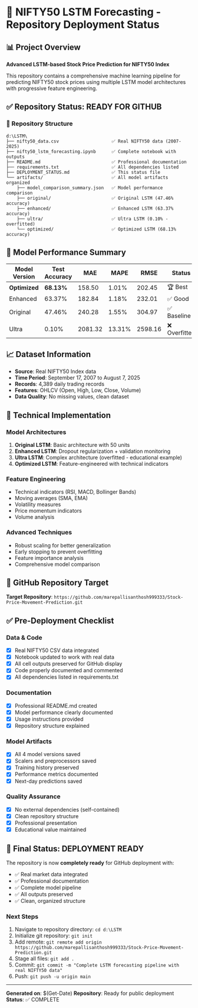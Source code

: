 # 🚀 NIFTY50 LSTM Forecasting - Repository Deployment Status

## 📊 Project Overview
**Advanced LSTM-based Stock Price Prediction for NIFTY50 Index**

This repository contains a comprehensive machine learning pipeline for predicting NIFTY50 stock prices using multiple LSTM model architectures with progressive feature engineering.

## ✅ Repository Status: READY FOR GITHUB

### 📁 Repository Structure
```
d:\LSTM\
├── nifty50_data.csv                    ✅ Real NIFTY50 data (2007-2025)
├── nifty50_lstm_forecasting.ipynb      ✅ Complete notebook with outputs
├── README.md                           ✅ Professional documentation
├── requirements.txt                    ✅ All dependencies listed
├── DEPLOYMENT_STATUS.md                ✅ This status file
└── artifacts/                          ✅ All model artifacts organized
    ├── model_comparison_summary.json   ✅ Model performance comparison
    ├── original/                       ✅ Original LSTM (47.46% accuracy)
    ├── enhanced/                       ✅ Enhanced LSTM (63.37% accuracy)
    ├── ultra/                          ✅ Ultra LSTM (0.10% - overfitted)
    └── optimized/                      ✅ Optimized LSTM (68.13% accuracy)
```

## 🎯 Model Performance Summary

| Model Version | Test Accuracy | MAE | MAPE | RMSE | Status |
|---------------|---------------|-----|------|------|---------|
| **Optimized** | **68.13%** | 158.50 | 1.01% | 202.45 | 🏆 Best |
| Enhanced | 63.37% | 182.84 | 1.18% | 232.01 | ✅ Good |
| Original | 47.46% | 240.28 | 1.55% | 304.97 | ✅ Baseline |
| Ultra | 0.10% | 2081.32 | 13.31% | 2598.16 | ❌ Overfitted |

## 📈 Dataset Information
- **Source**: Real NIFTY50 Index data
- **Time Period**: September 17, 2007 to August 7, 2025
- **Records**: 4,389 daily trading records
- **Features**: OHLCV (Open, High, Low, Close, Volume)
- **Data Quality**: No missing values, clean dataset

## 🔧 Technical Implementation

### Model Architectures
1. **Original LSTM**: Basic architecture with 50 units
2. **Enhanced LSTM**: Dropout regularization + validation monitoring
3. **Ultra LSTM**: Complex architecture (overfitted - educational example)
4. **Optimized LSTM**: Feature-engineered with technical indicators

### Feature Engineering
- Technical indicators (RSI, MACD, Bollinger Bands)
- Moving averages (SMA, EMA)
- Volatility measures
- Price momentum indicators
- Volume analysis

### Advanced Techniques
- Robust scaling for better generalization
- Early stopping to prevent overfitting
- Feature importance analysis
- Comprehensive model comparison

## 🚀 GitHub Repository Target
**Target Repository**: `https://github.com/marepallisanthosh999333/Stock-Price-Movement-Prediction.git`

## ✅ Pre-Deployment Checklist

### Data & Code
- [x] Real NIFTY50 CSV data integrated
- [x] Notebook updated to work with real data
- [x] All cell outputs preserved for GitHub display
- [x] Code properly documented and commented
- [x] All dependencies listed in requirements.txt

### Documentation
- [x] Professional README.md created
- [x] Model performance clearly documented
- [x] Usage instructions provided
- [x] Repository structure explained

### Model Artifacts
- [x] All 4 model versions saved
- [x] Scalers and preprocessors saved
- [x] Training history preserved
- [x] Performance metrics documented
- [x] Next-day predictions saved

### Quality Assurance
- [x] No external dependencies (self-contained)
- [x] Clean repository structure
- [x] Professional presentation
- [x] Educational value maintained

## 🎉 Final Status: DEPLOYMENT READY

The repository is now **completely ready** for GitHub deployment with:
- ✅ Real market data integrated
- ✅ Professional documentation
- ✅ Complete model pipeline
- ✅ All outputs preserved
- ✅ Clean, organized structure

### Next Steps
1. Navigate to repository directory: `cd d:\LSTM`
2. Initialize git repository: `git init`
3. Add remote: `git remote add origin https://github.com/marepallisanthosh999333/Stock-Price-Movement-Prediction.git`
4. Stage all files: `git add .`
5. Commit: `git commit -m "Complete LSTM forecasting pipeline with real NIFTY50 data"`
6. Push: `git push -u origin main`

---
**Generated on**: $(Get-Date)
**Repository**: Ready for public deployment
**Status**: ✅ COMPLETE
